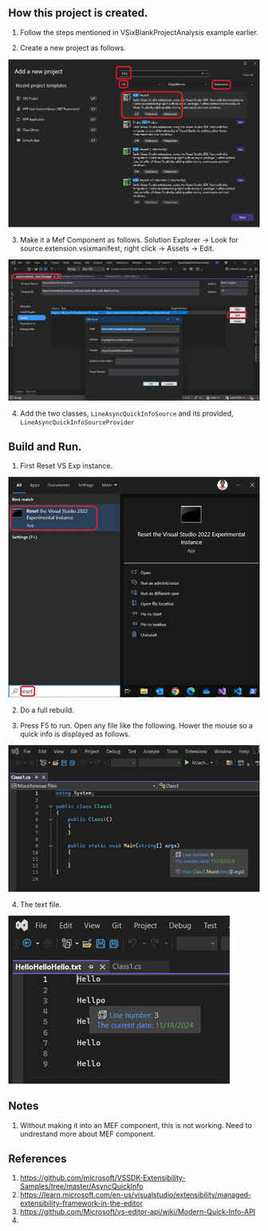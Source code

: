 ## How this project is created.
1. Follow the steps mentioned in VSixBlankProjectAnalysis example earlier.

2. Create a new project as follows.

![New Project Template](../../tasks/200500-VSixBlankProjectAnalysis/images/51_50_NewProjectTemplate50.jpg)

3. Make it a Mef Component as follows. Solution Explorer -> Look for source.extension.vsixmanifest, right click -> Assets -> Edit.

![Make the project an MEF component](../../tasks/200500-VSixBlankProjectAnalysis/images/59_50_MakeItAnMefComponent.png)

4. Add the two classes, `LineAsyncQuickInfoSource` and its provided, `LineAsyncQuickInfoSourceProvider`

## Build and Run.
1. First Reset VS Exp instance.

![Reset Exp Vs](../../tasks/200500-VSixBlankProjectAnalysis/images/57_50_ResetVsExpIntance.jpg)

2. Do a full rebuild.

3. Press F5 to run. Open any file like the following. Hower the mouse so a quick info is displayed as follows.

![On a cs file](Images/51_50_ShowingLineNumber.png)

4. The text file.

![On a txt file](Images/52_50_SHowingLineNumberTextFile.png)


## Notes

1. Without making it into an MEF component, this is not working. Need to undrestand more about MEF component. 

## References
1. https://github.com/microsoft/VSSDK-Extensibility-Samples/tree/master/AsyncQuickInfo
2. https://learn.microsoft.com/en-us/visualstudio/extensibility/managed-extensibility-framework-in-the-editor
3. https://github.com/Microsoft/vs-editor-api/wiki/Modern-Quick-Info-API
4.  